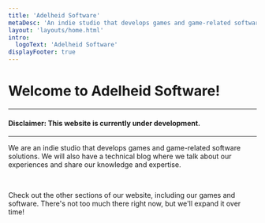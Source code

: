 ```yaml
---
title: 'Adelheid Software'
metaDesc: 'An indie studio that develops games and game-related software solutions.'
layout: 'layouts/home.html'
intro:
  logoText: 'Adelheid Software'
displayFooter: true
---
```


# Welcome to Adelheid Software!

---

#### Disclaimer: This website is currently under development.

---

We are an indie studio that develops games and game-related software solutions. We will also have a technical blog where we talk about our experiences and share our knowledge and expertise.

<br>

Check out the other sections of our website, including our games and software. There's not too much there right now, but we'll expand it over time!